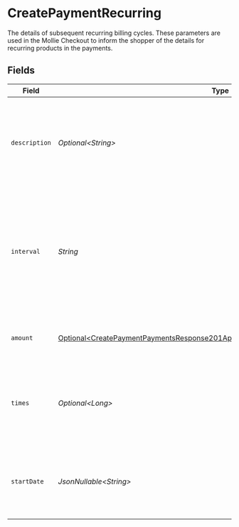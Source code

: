 # CreatePaymentRecurring

The details of subsequent recurring billing cycles. These parameters are used in the Mollie Checkout to inform the shopper of the details for recurring products in the payments.


## Fields

| Field                                                                                                                                                                                      | Type                                                                                                                                                                                       | Required                                                                                                                                                                                   | Description                                                                                                                                                                                | Example                                                                                                                                                                                    |
| ------------------------------------------------------------------------------------------------------------------------------------------------------------------------------------------ | ------------------------------------------------------------------------------------------------------------------------------------------------------------------------------------------ | ------------------------------------------------------------------------------------------------------------------------------------------------------------------------------------------ | ------------------------------------------------------------------------------------------------------------------------------------------------------------------------------------------ | ------------------------------------------------------------------------------------------------------------------------------------------------------------------------------------------ |
| `description`                                                                                                                                                                              | *Optional\<String>*                                                                                                                                                                        | :heavy_minus_sign:                                                                                                                                                                         | A description of the recurring item. If not present, the main description of the item will be used.                                                                                        | Gym subscription                                                                                                                                                                           |
| `interval`                                                                                                                                                                                 | *String*                                                                                                                                                                                   | :heavy_check_mark:                                                                                                                                                                         | Cadence unit of the recurring item. For example: `12 months`, `52 weeks` or `365 days`.<br/><br/>Possible values: `... months` `... weeks` `... days`                                      | 12 months                                                                                                                                                                                  |
| `amount`                                                                                                                                                                                   | [Optional\<CreatePaymentPaymentsResponse201ApplicationHalPlusJsonResponseBodyAmount>](../../models/operations/CreatePaymentPaymentsResponse201ApplicationHalPlusJsonResponseBodyAmount.md) | :heavy_minus_sign:                                                                                                                                                                         | Total amount and currency of the recurring item.                                                                                                                                           |                                                                                                                                                                                            |
| `times`                                                                                                                                                                                    | *Optional\<Long>*                                                                                                                                                                          | :heavy_minus_sign:                                                                                                                                                                         | Total number of charges for the subscription to complete. Leave empty for ongoing subscription.                                                                                            | 1                                                                                                                                                                                          |
| `startDate`                                                                                                                                                                                | *JsonNullable\<String>*                                                                                                                                                                    | :heavy_minus_sign:                                                                                                                                                                         | The start date of the subscription if it does not start right away (format `YYYY-MM-DD`)                                                                                                   | 2024-12-12                                                                                                                                                                                 |